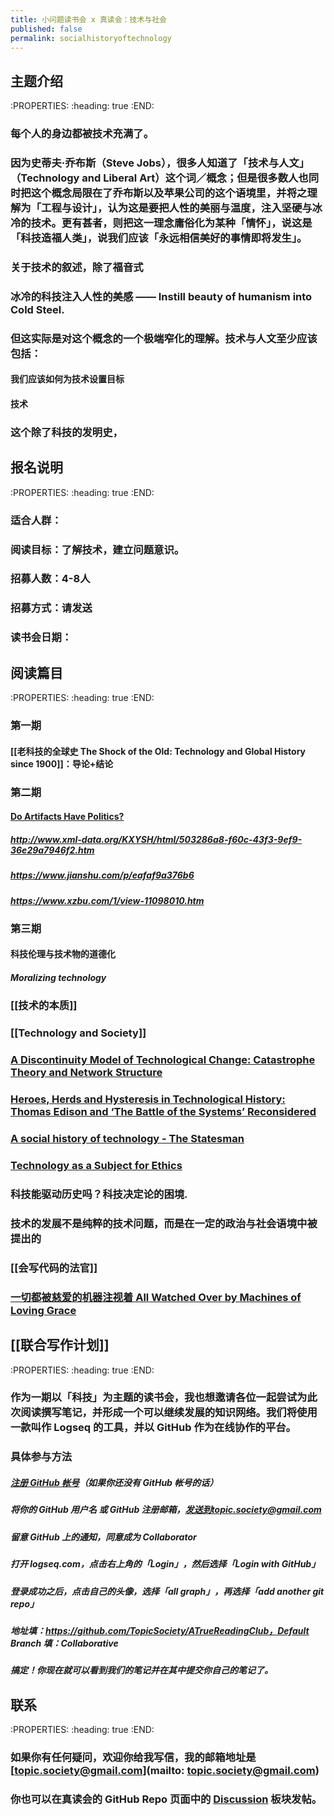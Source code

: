 ```yaml
---
title: 小问题读书会 x 真读会：技术与社会
published: false
permalink: socialhistoryoftechnology
---
```


## 主题介绍
:PROPERTIES:
:heading: true
:END:
###
### 每个人的身边都被技术充满了。
### 因为史蒂夫·乔布斯（Steve Jobs），很多人知道了「技术与人文」（Technology and Liberal Art）这个词／概念；但是很多数人也同时把这个概念局限在了乔布斯以及苹果公司的这个语境里，并将之理解为「工程与设计」，认为这是要把人性的美丽与温度，注入坚硬与冰冷的技术。更有甚者，则把这一理念庸俗化为某种「情怀」，说这是「科技造福人类」，说我们应该「永远相信美好的事情即将发生」。
### 关于技术的叙述，除了福音式
### 冰冷的科技注入人性的美感 —— Instill beauty of humanism into Cold Steel.
### 但这实际是对这个概念的一个极端窄化的理解。技术与人文至少应该包括：
#### 我们应该如何为技术设置目标
#### 技术
### 这个除了科技的发明史，
## 报名说明
:PROPERTIES:
:heading: true
:END:
### 适合人群：
### 阅读目标：了解技术，建立问题意识。
### 招募人数：4-8人
### 招募方式：请发送
### 读书会日期：
## 阅读篇目
:PROPERTIES:
:heading: true
:END:
### 第一期
#### [[老科技的全球史 The Shock of the Old: Technology and Global History since 1900]]：导论+结论
### 第二期
#### [Do Artifacts Have Politics?](https://www.jstor.org/stable/20024652?seq=1)
##### http://www.xml-data.org/KXYSH/html/503286a8-f60c-43f3-9ef9-36e29a7946f2.htm
##### https://www.jianshu.com/p/eafaf9a376b6
##### https://www.xzbu.com/1/view-11098010.htm
### 第三期
#### 科技伦理与技术物的道德化
##### Moralizing technology
####
### [[技术的本质]]
### [[Technology and Society]]
### [A Discontinuity Model of Technological Change: Catastrophe Theory and Network Structure](https://link.springer.com/article/10.1007/s10614-016-9609-9)
### [Heroes, Herds and Hysteresis in Technological History: Thomas Edison and ‘The Battle of the Systems’ Reconsidered](https://academic.oup.com/icc/article-abstract/1/1/129/753645)
### [A social history of technology - The Statesman](https://www.thestatesman.com/books-education/a-social-history-of-technology-1495311475.html)
### [Technology as a Subject for Ethics](https://philpapers.org/rec/JONTAA-3)
### 科技能驱动历史吗？科技决定论的困境.
### 技术的发展不是纯粹的技术问题，而是在一定的政治与社会语境中被提出的
### [[会写代码的法官]]
### [一切都被慈爱的机器注视着 All Watched Over by Machines of Loving Grace](https://movie.douban.com/subject/6754666/)
## [[联合写作计划]]
:PROPERTIES:
:heading: true
:END:
### 作为一期以「科技」为主题的读书会，我也想邀请各位一起尝试为此次阅读撰写笔记，并形成一个可以继续发展的知识网络。我们将使用一款叫作 Logseq 的工具，并以 GitHub 作为在线协作的平台。
### 具体参与方法
##### [注册 GitHub 帐号](https://docs.github.com/en/github/getting-started-with-github/signing-up-for-a-new-github-account)（如果你还没有 GitHub 帐号的话）
##### 将你的 GitHub 用户名 **或** GitHub 注册邮箱，发送到topic.society@gmail.com
##### 留意 GitHub 上的通知，同意成为 Collaborator
##### 打开 logseq.com，点击右上角的「Login」，然后选择「Login with GitHub」
##### 登录成功之后，点击自己的头像，选择「all graph」，再选择「add another git repo」
##### 地址填：https://github.com/TopicSociety/ATrueReadingClub，Default Branch 填：Collaborative
##### 搞定！你现在就可以看到我们的笔记并在其中提交你自己的笔记了。
## 联系
:PROPERTIES:
:heading: true
:END:
### 如果你有任何疑问，欢迎你给我写信，我的邮箱地址是 [topic.society@gmail.com](mailto: topic.society@gmail.com)
### 你也可以在真读会的 GitHub Repo 页面中的 [Discussion](https://github.com/TopicSociety/ATrueReadingClub/discussions) 板块发帖。